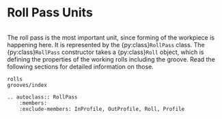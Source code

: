 # Roll Pass Units

```{py:currentmodule} pyroll.core
```

The roll pass is the most important unit, since forming of the workpiece is happening here.
It is represented by the {py:class}`RollPass` class.
The {py:class}`RollPass` constructor takes a {py:class}`Roll` object, which is defining the properties of the working rolls including the groove.
Read the following sections for detailed information on those.

```{toctree}
rolls
grooves/index
```

```{eval-rst} 
.. autoclass:: RollPass
    :members:
    :exclude-members: InProfile, OutProfile, Roll, Profile
```





